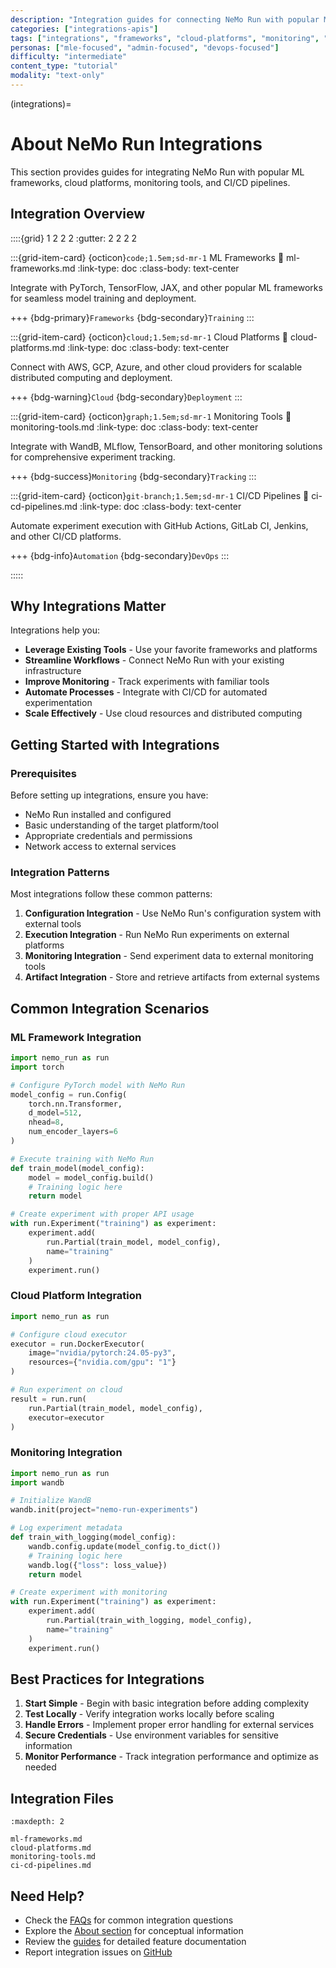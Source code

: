 ```yaml
---
description: "Integration guides for connecting NeMo Run with popular ML frameworks, cloud platforms, and tools."
categories: ["integrations-apis"]
tags: ["integrations", "frameworks", "cloud-platforms", "monitoring", "ci-cd"]
personas: ["mle-focused", "admin-focused", "devops-focused"]
difficulty: "intermediate"
content_type: "tutorial"
modality: "text-only"
---
```


(integrations)=

# About NeMo Run Integrations

This section provides guides for integrating NeMo Run with popular ML frameworks, cloud platforms, monitoring tools, and CI/CD pipelines.

## Integration Overview

::::{grid} 1 2 2 2
:gutter: 2 2 2 2

:::{grid-item-card} {octicon}`code;1.5em;sd-mr-1` ML Frameworks
:link: ml-frameworks.md
:link-type: doc
:class-body: text-center

Integrate with PyTorch, TensorFlow, JAX, and other popular ML frameworks for seamless model training and deployment.

+++
{bdg-primary}`Frameworks` {bdg-secondary}`Training`
:::

:::{grid-item-card} {octicon}`cloud;1.5em;sd-mr-1` Cloud Platforms
:link: cloud-platforms.md
:link-type: doc
:class-body: text-center

Connect with AWS, GCP, Azure, and other cloud providers for scalable distributed computing and deployment.

+++
{bdg-warning}`Cloud` {bdg-secondary}`Deployment`
:::

:::{grid-item-card} {octicon}`graph;1.5em;sd-mr-1` Monitoring Tools
:link: monitoring-tools.md
:link-type: doc
:class-body: text-center

Integrate with WandB, MLflow, TensorBoard, and other monitoring solutions for comprehensive experiment tracking.

+++
{bdg-success}`Monitoring` {bdg-secondary}`Tracking`
:::

:::{grid-item-card} {octicon}`git-branch;1.5em;sd-mr-1` CI/CD Pipelines
:link: ci-cd-pipelines.md
:link-type: doc
:class-body: text-center

Automate experiment execution with GitHub Actions, GitLab CI, Jenkins, and other CI/CD platforms.

+++
{bdg-info}`Automation` {bdg-secondary}`DevOps`
:::

:::::

## Why Integrations Matter

Integrations help you:

- **Leverage Existing Tools** - Use your favorite frameworks and platforms
- **Streamline Workflows** - Connect NeMo Run with your existing infrastructure
- **Improve Monitoring** - Track experiments with familiar tools
- **Automate Processes** - Integrate with CI/CD for automated experimentation
- **Scale Effectively** - Use cloud resources and distributed computing

## Getting Started with Integrations

### Prerequisites

Before setting up integrations, ensure you have:

- NeMo Run installed and configured
- Basic understanding of the target platform/tool
- Appropriate credentials and permissions
- Network access to external services

### Integration Patterns

Most integrations follow these common patterns:

1. **Configuration Integration** - Use NeMo Run's configuration system with external tools
2. **Execution Integration** - Run NeMo Run experiments on external platforms
3. **Monitoring Integration** - Send experiment data to external monitoring tools
4. **Artifact Integration** - Store and retrieve artifacts from external systems

## Common Integration Scenarios

### ML Framework Integration
```python
import nemo_run as run
import torch

# Configure PyTorch model with NeMo Run
model_config = run.Config(
    torch.nn.Transformer,
    d_model=512,
    nhead=8,
    num_encoder_layers=6
)

# Execute training with NeMo Run
def train_model(model_config):
    model = model_config.build()
    # Training logic here
    return model

# Create experiment with proper API usage
with run.Experiment("training") as experiment:
    experiment.add(
        run.Partial(train_model, model_config),
        name="training"
    )
    experiment.run()
```

### Cloud Platform Integration
```python
import nemo_run as run

# Configure cloud executor
executor = run.DockerExecutor(
    image="nvidia/pytorch:24.05-py3",
    resources={"nvidia.com/gpu": "1"}
)

# Run experiment on cloud
result = run.run(
    run.Partial(train_model, model_config),
    executor=executor
)
```

### Monitoring Integration
```python
import nemo_run as run
import wandb

# Initialize WandB
wandb.init(project="nemo-run-experiments")

# Log experiment metadata
def train_with_logging(model_config):
    wandb.config.update(model_config.to_dict())
    # Training logic here
    wandb.log({"loss": loss_value})
    return model

# Create experiment with monitoring
with run.Experiment("training") as experiment:
    experiment.add(
        run.Partial(train_with_logging, model_config),
        name="training"
    )
    experiment.run()
```

## Best Practices for Integrations

1. **Start Simple** - Begin with basic integration before adding complexity
2. **Test Locally** - Verify integration works locally before scaling
3. **Handle Errors** - Implement proper error handling for external services
4. **Secure Credentials** - Use environment variables for sensitive information
5. **Monitor Performance** - Track integration performance and optimize as needed

## Integration Files

```{toctree}
:maxdepth: 2

ml-frameworks.md
cloud-platforms.md
monitoring-tools.md
ci-cd-pipelines.md
```

## Need Help?

- Check the [FAQs](../reference/faqs) for common integration questions
- Explore the [About section](../about/index) for conceptual information
- Review the [guides](../guides/index) for detailed feature documentation
- Report integration issues on [GitHub](https://github.com/NVIDIA-NeMo/Run/issues)
